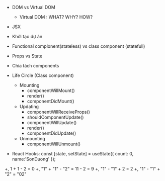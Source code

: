 - DOM vs Virtual DOM
  + Virtual DOM : WHAT? WHY? HOW?
- JSX
- Khởi tạo dự án
- Functional complonent(stateless) vs class component (statefull)
- Props vs State
- Chia tách components

- Life Circle (Class component)
  + Mounting
    - componentWillMount()
    - render()
    - componentDidMount()
  + Updating
    - componentWillReceiveProps()
    - shouldComponentUpdate()
    - componentWillUpdate()
    - render()
    - componentDidUpdate()
  + Unmounting
    - componentWillUnmount()

- React Hooks:
  const [state, setState] = useState({
    count: 0,
    name:'SonDuong'
  });

+, 1 + 1 - 2 = 0
+, "1" + "1" - "2" = 11 - 2 = 9
+, "1" - "1" + 2 = 2
+, "1" - "1" + "2" = "02"
